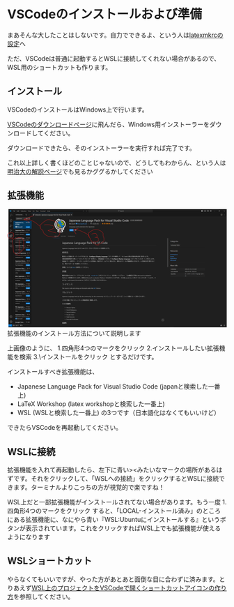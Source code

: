 # VSCodeのインストールおよび準備
まあそんな大したことはしないです。自力でできるよ、という人は[latexmkrcの設定](latexmkrc.md)へ

ただ、VSCodeは普通に起動するとWSLに接続してくれない場合があるので、WSL用のショートカットも作ります。
## インストール
VSCodeのインストールはWindows上で行います。

[VSCodeのダウンロードページ](https://code.visualstudio.com/download)に飛んだら、Windows用インストーラーをダウンロードしてください。

ダウンロードできたら、そのインストーラーを実行すれば完了です。

これ以上詳しく書くほどのことじゃないので、どうしてもわからん、という人は[明治大の解説ページ](https://www.isc.meiji.ac.jp/~be00085/ctips/vscode/)でも見るかググるかしてください
## 拡張機能
![拡張機能のインストール](extensions.png)
拡張機能のインストール方法について説明します

上画像のように、
1\.四角形4つのマークをクリック
2\.インストールしたい拡張機能を検索
3.\インストールをクリック
とするだけです。

インストールすべき拡張機能は、
* Japanese Language Pack for Visual Studio Code (japanと検索した一番上)
* LaTeX Workshop (latex workshopと検索した一番上)
* WSL (WSLと検索した一番上)
の3つです（日本語化はなくてもいいけど）

できたらVSCodeを再起動してください。
## WSLに接続
拡張機能を入れて再起動したら、左下に青い><みたいなマークの場所があるはずです。それをクリックして、「WSLへの接続」をクリックするとWSLに接続できます。ターミナルよりこっちの方が視覚的で楽ですね！

WSL上だと一部拡張機能がインストールされてない場合があります。もう一度
1\.四角形4つのマークをクリック
すると、「LOCAL-インストール済み」のところにある拡張機能に、なにやら青い『WSL:Ubuntuにインストールする』というボタンが表示されています。これをクリックすればWSL上でも拡張機能が使えるようになります

## WSLショートカット
やらなくてもいいですが、やった方があとあと面倒な目に合わずに済みます。とりあえず[WSL上のプロジェクトをVSCodeで開くショートカットアイコンの作り方](https://qiita.com/albyte/items/348459f21e21eff1d83f)を参照してください。
